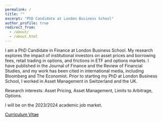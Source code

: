 ```yaml
---
permalink: /
title: ""
excerpt: "PhD Candidate at London Business School"
author_profile: true
redirect_from:
  - /about/
  - /about.html
---
```


I am a PhD Candidate in Finance at London Business School. My research explores the impact of institutional investors on asset prices and borrowing fees, retail trading in options, and frictions in ETF and options markets. I have published in the Journal of Finance and the Review of Financial Studies, and my work has been cited in international media, including Bloomberg and The Economist. Prior to starting my PhD at London Business School, I worked in Asset Management in Switzerland and the UK. 

Research interests: Asset Pricing, Asset Management, Limits to Arbitrage, Options.

I will be on the 2023/2024 academic job market.

<a href="http://staisiya.github.io/files/Sikorskaya_CV_Long_oct23.pdf" style="color: black; text-decoration: underline;">Curriculum Vitae</a>

